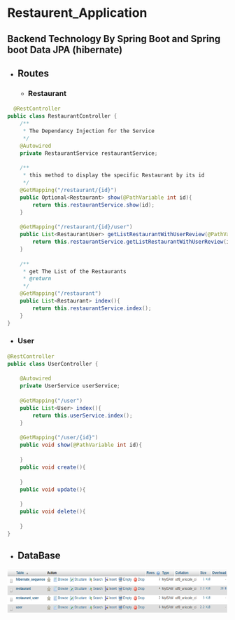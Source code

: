 # Restaurent_Application

## Backend Technology By Spring Boot and Spring boot Data JPA (hibernate)
- ## Routes 
   - ### Restaurant
```java
  @RestController
public class RestaurantController {
    /**
     * The Dependancy Injection for the Service
     */
    @Autowired
    private RestaurantService restaurantService;

    /**
     * this method to display the specific Restaurant by its id
     */
    @GetMapping("/restaurant/{id}")
    public Optional<Restaurant> show(@PathVariable int id){
        return this.restaurantService.show(id);
    }

    @GetMapping("/restaurant/{id}/user")
    public List<RestaurantUser> getListRestaurantWithUserReview(@PathVariable int id){
        return this.restaurantService.getListRestaurantWithUserReview(id);
    }

    /**
     * get The List of the Restaurants
     * @return
     */
    @GetMapping("/restaurant")
    public List<Restaurant> index(){
        return this.restaurantService.index();
    }
}

```
- ### User
```java
@RestController
public class UserController {

    @Autowired
    private UserService userService;

    @GetMapping("/user")
    public List<User> index(){
        return this.userService.index();
    }

    @GetMapping("/user/{id}")
    public void show(@PathVariable int id){
        
    }
    public void create(){

    }
    public void update(){

    }
    public void delete(){

    }
}

```


- ## DataBase
<img height=100 src="https://github.com/alitarfa/Restaurant_Application/blob/master/images/Screenshot%20from%202018-10-11%2014-21-18.png"/>
